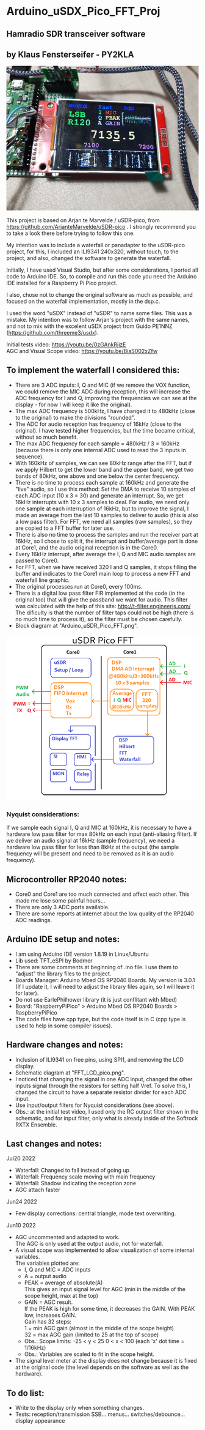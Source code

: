 # Arduino_uSDX_Pico_FFT_Proj
## Hamradio SDR transceiver software
## by Klaus Fensterseifer - PY2KLA

![uSDR-PICO FFT](Pict1.png)

This project is based on  Arjan te Marvelde / uSDR-pico, from https://github.com/ArjanteMarvelde/uSDR-pico
 . I strongly recommend you to take a look there before trying to follow this one.

My intention was to include a waterfall or panadapter to the uSDR-pico project, for this, I included an ILI9341 240x320, without touch, to the project, and also, changed the software to generate the waterfall.

Initially, I have used Visual Studio, but after some considerations, I ported all code to Arduino IDE. So, to compile and run this code you need the Arduino IDE installed for a Raspberry Pi Pico project.

I also, chose not to change the original software as much as possible, and focused on the waterfall implementation, mostly in the dsp.c.

I used the word "uSDX" instead of "uSDR" to name some files. This was a mistake. My intention was to follow Arjan's project with the same names, and not to mix with the excelent uSDX project from Guido PE1NNZ (https://github.com/threeme3/usdx).


Initial tests video:  https://youtu.be/0zGAnkRjizE<br>
AGC and Visual Scope video: https://youtu.be/BiaS002xZfw


## To implement the waterfall I considered this:

- There are 3 ADC inputs: I, Q and MIC  (if we remove the VOX function, we could remove the MIC ADC during reception, this will increase the ADC frequency for I and Q, improving the frequencies we can see at the display - for now I will keep it like the original).
- The max ADC frequency is 500kHz, I have changed it to 480kHz (close to the original) to make the divisions "rounded".
- The ADC for audio reception has frequency of 16kHz (close to the original). I have tested higher frequencies, but the time became critical, without so much benefit.
- The max ADC frequency for each sample = 480kHz / 3 = 160kHz   (because there is only one internal ADC used to read the 3 inputs in sequence).
- With 160kHz of samples, we can see 80kHz range after the FFT, but if we apply Hilbert to get the lower band and the upper band, we get two bands of 80kHz, one above and one below the center frequency.
- There is no time to process each sample at 160kHz and generate the "live" audio, so I use this method:
    Set the DMA to receive 10 samples of each ADC input (10 x 3 = 30) and generate an interrupt.
    So, we get 16kHz interrupts with 10 x 3 samples to deal. 
    For audio, we need only one sample at each interruption of 16kHz, but to improve the signal, I made an average from the last 10 samples to deliver to audio (this is also a low pass filter).
    For FFT, we need all samples (raw samples), so they are copied to a FFT buffer for later use.
- There is also no time to process the samples and run the receiver part at 16kHz, so I chose to split it, the interrupt and buffer/average part is done at Core1, and the audio original reception is in the Core0.
- Every 16kHz interrupt, after average the I, Q and MIC audio samples are passed to Core0.
- For FFT, when we have received 320 I and Q samples, it stops filling the buffer and indicates to the Core1 main loop to process a new FFT and waterfall line graphic.
- The original processes run at Core0, every 100ms.
- There is a digital low pass filter FIR implemented at the code (in the original too) that will give the passband we want for audio.
  This filter was calculated with the help of this site:  http://t-filter.engineerjs.com/
  The dificulty is that the number of filter taps could not be high (there is no much time to process it), so the filter must be chosen carefully.
- Block diagram at "Arduino_uSDR_Pico_FFT.png".

![Block diagram](Arduino_uSDR_Pico_FFT.png)


### Nyquist considerations:
If we sample each signal I, Q and MIC at 160kHz, it is necessary to have a hardware low pass filter for max 80kHz on each input (anti-aliasing filter).
If we deliver an audio signal at 16kHz (sample frequency), we need a hardware low pass filter for less than 8kHz at the output (the sample frequency will be present and need to be removed as it is an audio frequency).


## Microcontroller RP2040 notes:
- Core0 and Core1 are too much connected and affect each other. This made me lose some painful hours...
- There are only 3 ADC ports available.
- There are some reports at internet about the low quality of the RP2040 ADC readings.


## Arduino IDE setup and notes:
- I am using Arduino IDE version 1.8.19 in Linux/Ubuntu
- Lib used: TFT_eSPI by Bodmer
- There are some comments at beginning of  .ino  file.  I use them to "adjust" the library files to the project.
- Boards Manager:  Arduino Mbed OS RP2040 Boards. My version is 3.0.1 (If I update it, I will need to adjust the library files again, so I will leave it for later).
- Do not use EarlePhilhower library (it is just conflitant with Mbed)
- Board: "RaspberryPiPico"  >  Arduino Mbed OS RP2040 Boards  >  RaspberryPiPico
- The code files have cpp type, but the code itself is in C (cpp type is used to help in some compiler issues).

## Hardware changes and notes:
- Inclusion of ILI9341 on free pins, using SPI1, and removing the LCD display.
- Schematic diagram at "FFT_LCD_pico.png".
- I noticed that changing the signal in one ADC input, changed the other inputs signal through the resistors for setting half Vref. To solve this, I changed the circuit to have a separate resistor divider for each ADC input.
- Use input/output filters for Nyquist considerations (see above). 
- Obs.: at the initial test video, I used only the RC output filter shown in the schematic, and for input filter, only what is already inside of the Softrock RXTX Ensemble.


## Last changes and notes:<br>

Jul20 2022
- Waterfall: Changed to fall instead of going up
- Waterfall: Frequency scale moving with main frequency
- Waterfall: Shadow indicating the reception zone
- AGC attach faster

Jun24 2022
- Few display corrections: central triangle, mode text overwriting.

Jun10 2022
- AGC uncommented and adapted to work.<br>
	 The AGC is only used at the output audio, not for waterfall.
- A visual scope was implemented to allow visualization of some internal variables.<br>
	 The variables plotted are:<br>
	 - I, Q and MIC = ADC inputs<br>
	 - A = output audio<br>
	 - PEAK = average of absolute(A)<br>
	 This gives an input signal level for AGC (min in the middle of the scope height, max at the top)<br>
	 - GAIN = AGC result. <br>
	 If the PEAK is high for some time, it decreases the GAIN. With PEAK low, increases GAIN.<br>
	 Gain has 32 steps:<br>
	 1 = min AGC gain (almost in the middle of the scope height)  <br>
	 32 = max AGC gain (limited to 25 at the top of scope)<br>
	 - Obs.: Scope limits:    -25 < y < 25       0 < x < 100 (each 'x' dot time = 1/16kHz)<br>
	 - Obs.: Variables are scaled to fit in the scope height.
- The signal level meter at the display does not change because it is fixed at the original code (the level depends on the software as well as the hardware).<br>


## To do list:
- Write to the display only when something changes.
- Tests: reception/transmission SSB...  menus...  switches/debounce...   display appearance

